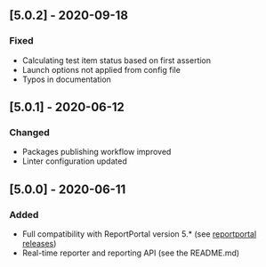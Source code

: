 
## [5.0.2] - 2020-09-18
### Fixed
- Calculating test item status based on first assertion
- Launch options not applied from config file
- Typos in documentation

## [5.0.1] - 2020-06-12
### Changed
- Packages publishing workflow improved
- Linter configuration updated

## [5.0.0] - 2020-06-11
### Added
- Full compatibility with ReportPortal version 5.* (see [reportportal releases](https://github.com/reportportal/reportportal/releases))
- Real-time reporter and reporting API (see the README.md)
